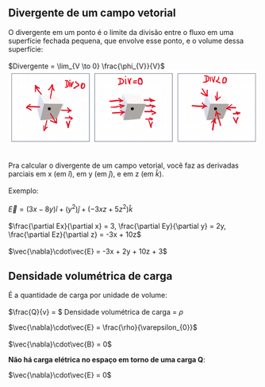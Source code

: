 ## Divergente de um campo vetorial
O divergente em um ponto é o limite da divisão entre o fluxo em uma superfície fechada pequena, que envolve esse ponto, e o volume dessa superfície: <br><br>
$Divergente = \lim_{V \to 0} \frac{\phi_{V}}{V}$<br>
![image.png](img/img4.png)<br><br>

Pra calcular o divergente de um campo vetorial, você faz as derivadas parciais em x (em $\hat{i}$), em y (em $\hat{j}$), e em z (em $\hat{k}$).<br><br>
Exemplo: <br><br>
$\vec{E} = (3x-8y)\hat{i} + (y^2)\hat{j} + (-3xz + 5z^2)\hat{k}$<br><br>
$\frac{\partial Ex}{\partial x} = 3, \frac{\partial Ey}{\partial y} = 2y, \frac{\partial Ez}{\partial z} = -3x + 10z$<br><br>
$\vec{\nabla}\cdot\vec{E} = -3x + 2y + 10z + 3$

## Densidade volumétrica de carga

É a quantidade de carga por unidade de volume:<br><br>
$\frac{Q}{v} = $ Densidade volumétrica de carga = $\rho$

$\vec{\nabla}\cdot\vec{E} = \frac{\rho}{\varepsilon_{0}}$<br><br>
$\vec{\nabla}\cdot\vec{B} = 0$

**Não há carga elétrica no espaço em torno de uma carga Q**:

$\vec{\nabla}\cdot\vec{E} = 0$